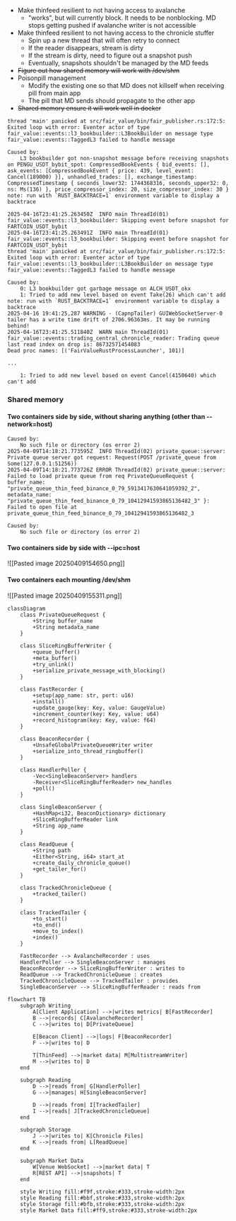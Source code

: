 - Make thinfeed resilient to not having access to avalanche
	- "works", but will currently block. It needs to be nonblocking. MD stops getting pushed if avalanche writer is not accessible
- Make thinfeed resilient to not having access to the chronicle stuffer
	- Spin up a new thread that will often retry to connect
	- If the reader disappears, stream is dirty
	- If the stream is dirty, need to figure out a snapshot push
	- Eventually, snapshots shouldn't be managed by the MD feeds
- ~~Figure out how shared memory will work with /dev/shm~~
- Poisonpill management
	- Modify the existing one so that MD does not killself when receiving pill from main app
	- The pill that MD sends should propagate to the other app
- ~~Shared memory ensure it will work well in docker~~

```
thread 'main' panicked at src/fair_value/bin/fair_publisher.rs:172:5:
Exited loop with error: Eventer actor of type fair_value::events::l3_bookbuilder::L3BookBuilder on message type fair_value::events::TaggedL3 failed to handle message

Caused by:
    L3 bookbuilder got non-snapshot message before receiving snapshots on PENGU_USDT_bybit_spot: CompressedBookEvents { bid_events: [], ask_events: [CompressedBookEvent { price: 439, level_event: Cancel(189000) }], unhandled_trades: [], exchange_timestamp: CompressedTimestamp { seconds_lower32: 1744368316, seconds_upper32: 0, ns: Ms(136) }, price_compressor_index: 20, size_compressor_index: 30 }
note: run with `RUST_BACKTRACE=1` environment variable to display a backtrace
```


```2025-04-16T23:41:25.263443Z  INFO main ThreadId(01) fair_value::events::l3_bookbuilder: Skipping event before snapshot for ARC_USDT_bybit
2025-04-16T23:41:25.263450Z  INFO main ThreadId(01) fair_value::events::l3_bookbuilder: Skipping event before snapshot for FARTCOIN_USDT_bybit
2025-04-16T23:41:25.263491Z  INFO main ThreadId(01) fair_value::events::l3_bookbuilder: Skipping event before snapshot for FARTCOIN_USDT_bybit
thread 'main' panicked at src/fair_value/bin/fair_publisher.rs:172:5:
Exited loop with error: Eventer actor of type fair_value::events::l3_bookbuilder::L3BookBuilder on message type fair_value::events::TaggedL3 failed to handle message

Caused by:
    0: L3 bookbuilder got garbage message on ALCH_USDT_okx
    1: Tried to add new level based on event Take(26) which can't add
note: run with `RUST_BACKTRACE=1` environment variable to display a backtrace
2025-04-16 19:41:25,287 WARNING - (CapnpTailer) GUIWebSocketServer-0 tailer has a write time drift of 2706.96363ms. It may be running behind!
2025-04-16T23:41:25.511840Z  WARN main ThreadId(01) fair_value::events::trading_central_chronicle_reader: Trading queue last read index on drop is: 86732571454083
Dead proc names: [('FairValueRustProcessLauncher', 101)]

...

    1: Tried to add new level based on event Cancel(4150640) which can't add

```

### Shared memory
#### Two containers side by side, without sharing anything (other than --network=host)
```
Caused by:
    No such file or directory (os error 2)    
2025-04-09T14:18:21.773595Z  INFO ThreadId(02) private_queue::server: Private queue server got request: Request(POST /private_queue from Some(127.0.0.1:51256))    
2025-04-09T14:18:21.773726Z ERROR ThreadId(02) private_queue::server: Failed to load private queue from req PrivateQueueRequest { buffer_name: "private_queue_thin_feed_binance_0_79_5913417630641059392_2", metadata_name: "private_queue_thin_feed_binance_0_79_10412941593865136482_3" }: Failed to open file at private_queue_thin_feed_binance_0_79_10412941593865136482_3

Caused by:
    No such file or directory (os error 2)    

```
#### Two containers side by side with --ipc=host
![[Pasted image 20250409154650.png]]

#### Two containers each mounting /dev/shm
![[Pasted image 20250409155311.png]]




```mermaid
classDiagram
    class PrivateQueueRequest {
        +String buffer_name
        +String metadata_name
    }

    class SliceRingBufferWriter {
        +queue_buffer()
        +meta_buffer()
        +try_unlink()
        +serialize_private_message_with_blocking()
    }

    class FastRecorder {
        +setup(app_name: str, port: u16)
        +install()
        +update_gauge(key: Key, value: GaugeValue)
        +increment_counter(key: Key, value: u64)
        +record_histogram(key: Key, value: f64)
    }

    class BeaconRecorder {
        +UnsafeGlobalPrivateQueueWriter writer
        +serialize_into_thread_ringbuffer()
    }

    class HandlerPoller {
        -Vec<SingleBeaconServer> handlers
        -Receiver<SliceRingBufferReader> new_handles
        +poll()
    }

    class SingleBeaconServer {
        +HashMap<i32, BeaconDictionary> dictionary
        +SliceRingBufferReader link
        +String app_name
    }

    class ReadQueue {
        +String path
        +Either<String, i64> start_at
        +create_daily_chronicle_queue()
        +get_tailer_for()
    }

    class TrackedChronicleQueue {
        +tracked_tailer()
    }

    class TrackedTailer {
        +to_start()
        +to_end()
        +move_to_index()
        +index()
    }

    FastRecorder --> AvalancheRecorder : uses
    HandlerPoller --> SingleBeaconServer : manages
    BeaconRecorder --> SliceRingBufferWriter : writes to
    ReadQueue --> TrackedChronicleQueue : creates
    TrackedChronicleQueue --> TrackedTailer : provides
    SingleBeaconServer --> SliceRingBufferReader : reads from
```
```mermaid
flowchart TB
    subgraph Writing
        A[Client Application] -->|writes metrics| B[FastRecorder]
        B -->|records| C[AvalancheRecorder]
        C -->|writes to| D[PrivateQueue]
        
        E[Beacon Client] -->|logs| F[BeaconRecorder]
        F -->|writes to| D

        T[ThinFeed] -->|market data| M[MultistreamWriter]
        M -->|writes to| D
    end

    subgraph Reading
        D -->|reads from| G[HandlerPoller]
        G -->|manages| H[SingleBeaconServer]
        
        D -->|reads from| I[TrackedTailer]
        I -->|reads| J[TrackedChronicleQueue]
    end

    subgraph Storage
        J -->|writes to| K[Chronicle Files]
        K -->|reads from| L[ReadQueue]
    end

    subgraph Market Data
        W[Venue WebSocket] -->|market data| T
        R[REST API] -->|snapshots| T
    end

    style Writing fill:#f9f,stroke:#333,stroke-width:2px
    style Reading fill:#bbf,stroke:#333,stroke-width:2px
    style Storage fill:#bfb,stroke:#333,stroke-width:2px
    style Market Data fill:#ff9,stroke:#333,stroke-width:2px
```
